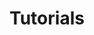 ---
title: Tutorials
weight: 6
description: >-
  In this section, you will find tutorials for developing screens with Beagle
---